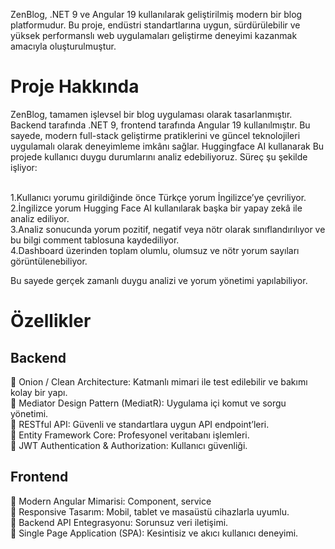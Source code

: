 ZenBlog, .NET 9 ve Angular 19 kullanılarak geliştirilmiş modern bir blog platformudur. Bu proje, endüstri standartlarına uygun, sürdürülebilir ve yüksek performanslı web uygulamaları geliştirme deneyimi kazanmak amacıyla oluşturulmuştur.

<h1>Proje Hakkında</h1>
ZenBlog, tamamen işlevsel bir blog uygulaması olarak tasarlanmıştır. Backend tarafında .NET 9, frontend tarafında Angular 19 kullanılmıştır. Bu sayede, modern full-stack geliştirme pratiklerini ve güncel teknolojileri uygulamalı olarak deneyimleme imkânı sağlar.
Huggingface AI kullanarak Bu projede kullanıcı duygu durumlarını analiz edebiliyoruz. Süreç şu şekilde işliyor: <br><br>

1.Kullanıcı yorumu girildiğinde önce Türkçe yorum İngilizce’ye çevriliyor. <br>
2.İngilizce yorum Hugging Face AI kullanılarak başka bir yapay zekâ ile analiz ediliyor.<br>
3.Analiz sonucunda yorum pozitif, negatif veya nötr olarak sınıflandırılıyor ve bu bilgi comment tablosuna kaydediliyor.<br>
4.Dashboard üzerinden toplam olumlu, olumsuz ve nötr yorum sayıları görüntülenebiliyor.<br>

Bu sayede gerçek zamanlı duygu analizi ve yorum yönetimi yapılabiliyor.

<h1>Özellikler</h1>
<h2>Backend</h2>
📌 Onion / Clean Architecture: Katmanlı mimari ile test edilebilir ve bakımı kolay bir yapı.<br>
📌 Mediator Design Pattern (MediatR): Uygulama içi komut ve sorgu yönetimi.<br>
📌 RESTful API: Güvenli ve standartlara uygun API endpoint’leri.<br>
📌 Entity Framework Core: Profesyonel veritabanı işlemleri.<br>
📌 JWT Authentication & Authorization: Kullanıcı güvenliği.<br>

<h2>Frontend</h2>

📌 Modern Angular Mimarisi: Component, service<br>
📌 Responsive Tasarım: Mobil, tablet ve masaüstü cihazlarla uyumlu.<br>
📌 Backend API Entegrasyonu: Sorunsuz veri iletişimi.<br>
📌 Single Page Application (SPA): Kesintisiz ve akıcı kullanıcı deneyimi.<br>


